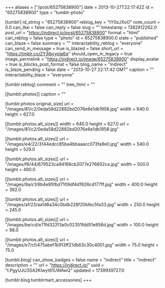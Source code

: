 +++
aliases = ["/post/65275838900"]
date = 2013-10-27T22:17:42Z
id = "65275838900"
type = "tumblr-photo"

[tumblr]
id_string = "65275838900"
reblog_key = "tY0zJXoO"
note_count = 0.0
can_like = false
can_reply = false
slug = ""
timestamp = 1382912262.0
post_url = "https://indirect.io/post/65275838900"
format = "html"
can_reblog = false
type = "photo"
id = 65275838900.0
state = "published"
can_blaze = false
summary = ""
interactability_reblog = "everyone"
can_send_in_message = true
is_blazed = false
short_url = "https://tmblr.co/ZY3jbyyola6q"
should_open_in_legacy = true
image_permalink = "https://indirect.io/image/65275838900"
display_avatar = true
is_blocks_post_format = false
blog_name = "indirect"
is_blaze_pending = false
date = "2013-10-27 22:17:42 GMT"
caption = ""
interactability_blaze = "everyone"

[tumblr.reblog]
comment = ""
tree_html = ""

[[tumblr.photos]]
caption = ""

[tumblr.photos.original_size]
url = "/images/81/c2/0eda58d22882bd2076e6e1db1958.jpg"
width = 640.0
height = 627.0

[[tumblr.photos.alt_sizes]]
width = 640.0
height = 627.0
url = "/images/81/c2/0eda58d22882bd2076e6e1db1958.jpg"

[[tumblr.photos.alt_sizes]]
url = "/images/e4/22/3144edcc85ba4bbaaacc073fa9e0.jpg"
width = 540.0
height = 529.0

[[tumblr.photos.alt_sizes]]
url = "/images/f6/44/679523ca94166cb2077e276802ca.jpg"
width = 500.0
height = 490.0

[[tumblr.photos.alt_sizes]]
url = "/images/9a/c1/6b4e95fbd7109df4d1926cd177ff.jpg"
width = 400.0
height = 392.0

[[tumblr.photos.alt_sizes]]
url = "/images/af/23/aa1d6a34c0bdb228f20bfec5fa33.jpg"
width = 250.0
height = 245.0

[[tumblr.photos.alt_sizes]]
url = "/images/be/cd/e71fd322f3a0c02351fdd51e858d.jpg"
width = 100.0
height = 98.0

[[tumblr.photos.alt_sizes]]
url = "/images/e7/cf/475abef1b913ff21db63c30c4001.jpg"
width = 75.0
height = 75.0

[tumblr.blog]
can_show_badges = false
name = "indirect"
title = "indirect"
description = ""
url = "https://indirect.io/"
uuid = "t:PgyUJU3SA2Klwyt81UWAwQ"
updated = 1739939727.0

[tumblr.blog.tumblrmart_accessories]
+++
